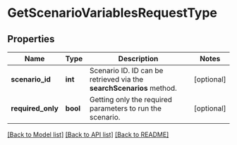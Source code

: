 # GetScenarioVariablesRequestType

## Properties
Name | Type | Description | Notes
------------ | ------------- | ------------- | -------------
**scenario_id** | **int** | Scenario ID. ID can be retrieved via the **searchScenarios** method. | [optional] 
**required_only** | **bool** | Getting only the required parameters to run the scenario. | [optional] 

[[Back to Model list]](../../README.md#documentation-for-models) [[Back to API list]](../../README.md#documentation-for-api-endpoints) [[Back to README]](../../README.md)

